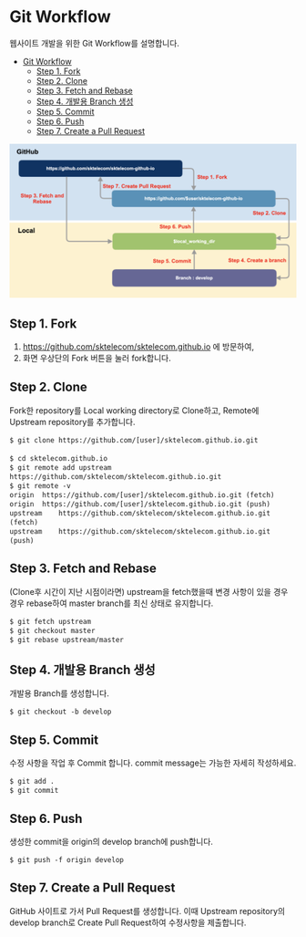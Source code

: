 # Git Workflow

웹사이트 개발을 위한 Git Workflow를 설명합니다. 

- [Git Workflow](#git-workflow)
  - [Step 1. Fork](#step-1-fork)
  - [Step 2. Clone](#step-2-clone)
  - [Step 3. Fetch and Rebase](#step-3-fetch-and-rebase)
  - [Step 4. 개발용 Branch 생성](#step-4-개발용-branch-생성)
  - [Step 5. Commit](#step-5-commit)
  - [Step 6. Push](#step-6-push)
  - [Step 7. Create a Pull Request](#step-7-create-a-pull-request)

![git-workflow.png](./github-workflow.png)

## Step 1. Fork

1. https://github.com/sktelecom/sktelecom.github.io 에 방문하여,
2. 화면 우상단의 Fork 버튼을 눌러 fork합니다.

## Step 2. Clone

Fork한 repository를 Local working directory로 Clone하고, Remote에 Upstream repository를 추가합니다.

```
$ git clone https://github.com/[user]/sktelecom.github.io.git
 
$ cd sktelecom.github.io
$ git remote add upstream https://github.com/sktelecom/sktelecom.github.io.git
$ git remote -v                                                              
origin  https://github.com/[user]/sktelecom.github.io.git (fetch)
origin  https://github.com/[user]/sktelecom.github.io.git (push)
upstream    https://github.com/sktelecom/sktelecom.github.io.git (fetch)
upstream    https://github.com/sktelecom/sktelecom.github.io.git (push)
```

## Step 3. Fetch and Rebase

(Clone후 시간이 지난 시점이라면) upstream을 fetch했을때 변경 사항이 있을 경우 경우 rebase하여 master branch를 최신 상태로 유지합니다.

```
$ git fetch upstream
$ git checkout master
$ git rebase upstream/master
```

## Step 4. 개발용 Branch 생성

개발용 Branch를 생성합니다. 

```
$ git checkout -b develop
```

## Step 5. Commit 

수정 사항을 작업 후 Commit 합니다. commit message는 가능한 자세히 작성하세요.

```
$ git add .
$ git commit
```

## Step 6. Push

생성한 commit을 origin의 develop branch에 push합니다. 

```
$ git push -f origin develop
```

## Step 7. Create a Pull Request

GitHub 사이트로 가서 Pull Request를 생성합니다. 이때 Upstream repository의 develop branch로 Create Pull Request하여 수정사항을 제출합니다. 
